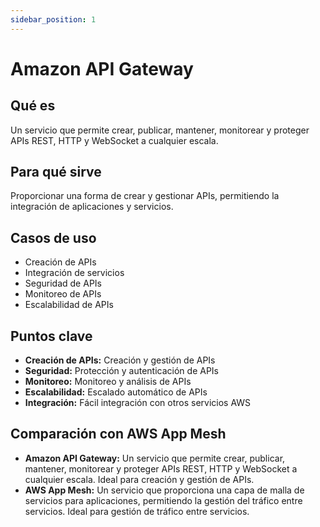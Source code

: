 ```yaml
---
sidebar_position: 1
---
```


# Amazon API Gateway

## Qué es
Un servicio que permite crear, publicar, mantener, monitorear y proteger APIs REST, HTTP y WebSocket a cualquier escala.

## Para qué sirve
Proporcionar una forma de crear y gestionar APIs, permitiendo la integración de aplicaciones y servicios.

## Casos de uso
- Creación de APIs
- Integración de servicios
- Seguridad de APIs
- Monitoreo de APIs
- Escalabilidad de APIs

## Puntos clave
- **Creación de APIs:** Creación y gestión de APIs
- **Seguridad:** Protección y autenticación de APIs
- **Monitoreo:** Monitoreo y análisis de APIs
- **Escalabilidad:** Escalado automático de APIs
- **Integración:** Fácil integración con otros servicios AWS

## Comparación con AWS App Mesh
- **Amazon API Gateway:** Un servicio que permite crear, publicar, mantener, monitorear y proteger APIs REST, HTTP y WebSocket a cualquier escala. Ideal para creación y gestión de APIs.
- **AWS App Mesh:** Un servicio que proporciona una capa de malla de servicios para aplicaciones, permitiendo la gestión del tráfico entre servicios. Ideal para gestión de tráfico entre servicios. 